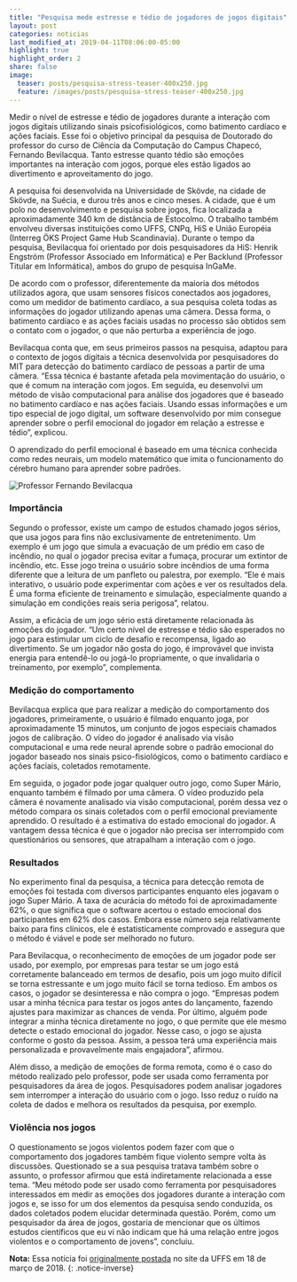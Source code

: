 ```yaml
---
title: "Pesquisa mede estresse e tédio de jogadores de jogos digitais"
layout: post
categories: noticias
last_modified_at: 2019-04-11T08:06:00-05:00
highlight: true
highlight_order: 2
share: false
image:
  teaser: posts/pesquisa-stress-teaser-400x250.jpg
  feature: /images/posts/pesquisa-stress-teaser-400x250.jpg
---
```




Medir o nível de estresse e tédio de jogadores durante a interação com jogos digitais utilizando sinais psicofisiológicos, como batimento cardíaco e ações faciais. Esse foi o objetivo principal da pesquisa de Doutorado do professor do curso de Ciência da Computação do Campus Chapecó, Fernando Bevilacqua. Tanto estresse quanto tédio são emoções importantes na interação com jogos, porque eles estão ligados ao divertimento e aproveitamento do jogo.

A pesquisa foi desenvolvida na Universidade de Skövde, na cidade de Skövde, na Suécia, e durou três anos e cinco meses. A cidade, que é um polo no desenvolvimento e pesquisa sobre jogos, fica localizada a aproximadamente 340 km de distância de Estocolmo. O trabalho também envolveu diversas instituições como UFFS, CNPq, HiS e União Européia (Interreg ÖKS Project Game Hub Scandinavia). Durante o tempo da pesquisa, Bevilacqua foi orientado por dois pesquisadores da HiS: Henrik Engström (Professor Associado em Informática) e Per Backlund (Professor Titular em Informática), ambos do grupo de pesquisa InGaMe.

De acordo com o professor, diferentemente da maioria dos métodos utilizados agora, que usam sensores físicos conectados aos jogadores, como um medidor de batimento cardíaco, a sua pesquisa coleta todas as informações do jogador utilizando apenas uma câmera. Dessa forma, o batimento cardíaco e as ações faciais usadas no processo são obtidos sem o contato com o jogador, o que não perturba a experiência de jogo.

Bevilacqua conta que, em seus primeiros passos na pesquisa, adaptou para o contexto de jogos digitais a técnica desenvolvida por pesquisadores do MIT para detecção do batimento cardíaco de pessoas a partir de uma câmera. “Essa técnica é bastante afetada pela movimentação do usuário, o que é comum na interação com jogos. Em seguida, eu desenvolvi um método de visão computacional para análise dos jogadores que é baseado no batimento cardíaco e nas ações faciais. Usando essas informações e um tipo especial de jogo digital, um software desenvolvido por mim consegue aprender sobre o perfil emocional do jogador em relação a estresse e tédio”, explicou.

O aprendizado do perfil emocional é baseado em uma técnica conhecida como redes neurais, um modelo matemático que imita o funcionamento do cérebro humano para aprender sobre padrões.

![Professor Fernando Bevilacqua](https://www.uffs.edu.br/campi/chapeco/noticias/imagens/pesquisa-de-doutorado-mede-emocoes-de-jogadores-de-jogos-digitais/@@images/d98c0e2f-2dbd-4a44-850f-019606503c11.jpeg)

### Importância

Segundo o professor, existe um campo de estudos chamado jogos sérios, que usa jogos para fins não exclusivamente de entretenimento. Um exemplo é um jogo que simula a evacuação de um prédio em caso de incêndio, no qual o jogador precisa evitar a fumaça, procurar um extintor de incêndio, etc. Esse jogo treina o usuário sobre incêndios de uma forma diferente que a leitura de um panfleto ou palestra, por exemplo. “Ele é mais interativo, o usuário pode experimentar com ações e ver os resultados dela. É uma forma eficiente de treinamento e simulação, especialmente quando a simulação em condições reais seria perigosa”, relatou.

Assim, a eficácia de um jogo sério está diretamente relacionada às emoções do jogador. “Um certo nível de estresse e tédio são esperados no jogo para estimular um ciclo de desafio e recompensa, ligado ao divertimento. Se um jogador não gosta do jogo, é improvável que invista energia para entendê-lo ou jogá-lo propriamente, o que invalidaria o treinamento, por exemplo”, complementa.

### Medição do comportamento

Bevilacqua explica que para realizar a medição do comportamento dos jogadores, primeiramente, o usuário é filmado enquanto joga, por aproximadamente 15 minutos, um conjunto de jogos especiais chamados jogos de calibração. O vídeo do jogador é analisado via visão computacional e uma rede neural aprende sobre o padrão emocional do jogador baseado nos sinais psico-fisiológicos, como o batimento cardíaco e ações faciais, coletados remotamente.

Em seguida, o jogador pode jogar qualquer outro jogo, como Super Mário, enquanto também é filmado por uma câmera. O vídeo produzido pela câmera é novamente analisado via visão computacional, porém dessa vez o método compara os sinais coletados com o perfil emocional previamente aprendido. O resultado é a estimativa do estado emocional do jogador. A vantagem dessa técnica é que o jogador não precisa ser interrompido com questionários ou sensores, que atrapalham a interação com o jogo.

### Resultados

No experimento final da pesquisa, a técnica para detecção remota de emoções foi testada com diversos participantes enquanto eles jogavam o jogo Super Mário. A taxa de acurácia do método foi de aproximadamente 62%, o que significa que o software acertou o estado emocional dos participantes em 62% dos casos. Embora esse número seja relativamente baixo para fins clínicos, ele é estatisticamente comprovado e assegura que o método é viável e pode ser melhorado no futuro.

Para Bevilacqua, o reconhecimento de emoções de um jogador pode ser usado, por exemplo, por empresas para testar se um jogo está corretamente balanceado em termos de desafio, pois um jogo muito difícil se torna estressante e um jogo muito fácil se torna tedioso. Em ambos os casos, o jogador se desinteressa e não compra o jogo. “Empresas podem usar a minha técnica para testar os jogos antes do lançamento, fazendo ajustes para maximizar as chances de venda. Por último, alguém pode integrar a minha técnica diretamente no jogo, o que permite que ele mesmo detecte o estado emocional do jogador. Nesse caso, o jogo se ajusta conforme o gosto da pessoa. Assim, a pessoa terá uma experiência mais personalizada e provavelmente mais engajadora”, afirmou.

Além disso, a medição de emoções de forma remota, como é o caso do método realizado pelo professor, pode ser usada como ferramenta por pesquisadores da área de jogos. Pesquisadores podem analisar jogadores sem interromper a interação do usuário com o jogo. Isso reduz o ruído na coleta de dados e melhora os resultados da pesquisa, por exemplo.

### Violência nos jogos

O questionamento se jogos violentos podem fazer com que o comportamento dos jogadores também fique violento sempre volta às discussões. Questionado se a sua pesquisa tratava também sobre o assunto, o professor afirmou que está indiretamente relacionada a esse tema. “Meu método pode ser usado como ferramenta por pesquisadores interessados em medir as emoções dos jogadores durante a interação com jogos e, se isso for um dos elementos da pesquisa sendo conduzida, os dados coletados podem elucidar determinada questão. Porém, como um pesquisador da área de jogos, gostaria de mencionar que os últimos estudos científicos que eu vi não indicam que há uma relação entre jogos violentos e o comportamento de jovens”, concluiu.

**Nota:** Essa notícia foi [originalmente postada](https://www.uffs.edu.br/campi/chapeco/noticias/pesquisa-mede-estresse-e-tedio-de-jogadores-de-jogos-digitais) no site da UFFS em 18 de março de 2018.
{: .notice-inverse}